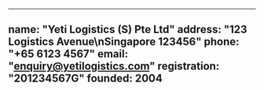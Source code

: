 
---
name: "Yeti Logistics (S) Pte Ltd"
address: "123 Logistics Avenue\nSingapore 123456"
phone: "+65 6123 4567"
email: "enquiry@yetilogistics.com"
registration: "201234567G"
founded: 2004
---
